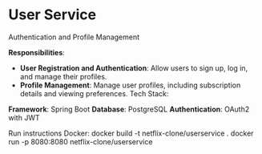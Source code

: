 # User Service
Authentication and Profile Management

**Responsibilities**:

- **User Registration and Authentication**: Allow users to sign up, log in, and manage their profiles.
- **Profile Management**: Manage user profiles, including subscription details and viewing preferences.
Tech Stack:

**Framework**: Spring Boot
**Database**: PostgreSQL
**Authentication**: OAuth2 with JWT

Run instructions Docker:
docker build -t netflix-clone/userservice .
docker run -p 8080:8080 netflix-clone/userservice